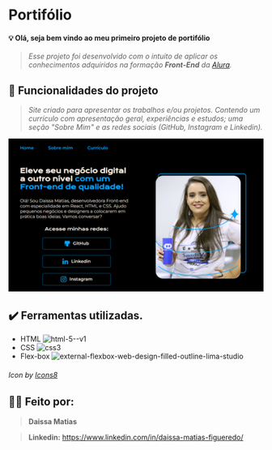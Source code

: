 # Portifólio

#### 💡 Olá, seja bem vindo ao meu primeiro projeto de portifólio ####

> *Esse projeto foi desenvolvido com o intuito de aplicar os conhecimentos adquiridos na formação **Front-End** da [Alura](https://cursos.alura.com.br/formacao-html-css).*

## 🔨 Funcionalidades do projeto

> *Site criado para apresentar os trabalhos e/ou projetos. Contendo um currículo com apresentação geral, experiências e estudos; uma seção "Sobre Mim" e as redes sociais (GitHub, Instagram e Linkedin).*

![Imagem do site](https://raw.githubusercontent.com/DaissaMatias/primeiro_portifolio/main/assets/portifolio.PNG)

## ✔️ Ferramentas utilizadas.

* HTML <img width="25" height="25" src="https://img.icons8.com/color/48/html-5--v1.png" alt="html-5--v1"/>
* CSS  <img width="25" height="25" src="https://img.icons8.com/color/48/css3.png" alt="css3"/>
* Flex-box <img width="25" height="25" src="https://img.icons8.com/external-filled-outline-lima-studio/64/external-flexbox-web-design-filled-outline-lima-studio.png" alt="external-flexbox-web-design-filled-outline-lima-studio"/>

###### <a> Icon by <a href="https://icons8.com">Icons8</a> ###### 

## 👩‍💻 Feito por: 

> __Daissa Matias__ 

> __Linkedin:__ https://www.linkedin.com/in/daissa-matias-figueredo/
